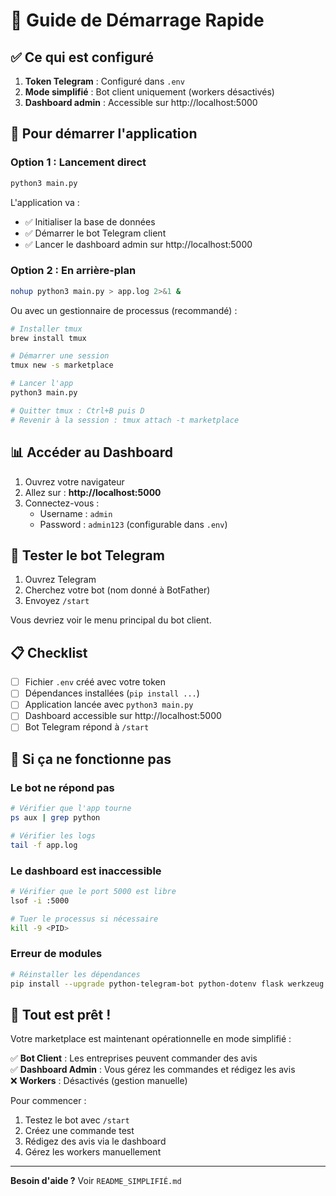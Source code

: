 # 🚀 Guide de Démarrage Rapide

## ✅ Ce qui est configuré

1. **Token Telegram** : Configuré dans `.env`
2. **Mode simplifié** : Bot client uniquement (workers désactivés)
3. **Dashboard admin** : Accessible sur http://localhost:5000

## 🎯 Pour démarrer l'application

### Option 1 : Lancement direct

```bash
python3 main.py
```

L'application va :
- ✅ Initialiser la base de données
- ✅ Démarrer le bot Telegram client
- ✅ Lancer le dashboard admin sur http://localhost:5000

### Option 2 : En arrière-plan

```bash
nohup python3 main.py > app.log 2>&1 &
```

Ou avec un gestionnaire de processus (recommandé) :

```bash
# Installer tmux
brew install tmux

# Démarrer une session
tmux new -s marketplace

# Lancer l'app
python3 main.py

# Quitter tmux : Ctrl+B puis D
# Revenir à la session : tmux attach -t marketplace
```

## 📊 Accéder au Dashboard

1. Ouvrez votre navigateur
2. Allez sur : **http://localhost:5000**
3. Connectez-vous :
   - Username : `admin`
   - Password : `admin123` (configurable dans `.env`)

## 🤖 Tester le bot Telegram

1. Ouvrez Telegram
2. Cherchez votre bot (nom donné à BotFather)
3. Envoyez `/start`

Vous devriez voir le menu principal du bot client.

## 📋 Checklist

- [ ] Fichier `.env` créé avec votre token
- [ ] Dépendances installées (`pip install ...`)
- [ ] Application lancée avec `python3 main.py`
- [ ] Dashboard accessible sur http://localhost:5000
- [ ] Bot Telegram répond à `/start`

## 🐛 Si ça ne fonctionne pas

### Le bot ne répond pas
```bash
# Vérifier que l'app tourne
ps aux | grep python

# Vérifier les logs
tail -f app.log
```

### Le dashboard est inaccessible
```bash
# Vérifier que le port 5000 est libre
lsof -i :5000

# Tuer le processus si nécessaire
kill -9 <PID>
```

### Erreur de modules
```bash
# Réinstaller les dépendances
pip install --upgrade python-telegram-bot python-dotenv flask werkzeug
```

## 🎉 Tout est prêt !

Votre marketplace est maintenant opérationnelle en mode simplifié :

✅ **Bot Client** : Les entreprises peuvent commander des avis  
✅ **Dashboard Admin** : Vous gérez les commandes et rédigez les avis  
❌ **Workers** : Désactivés (gestion manuelle)

Pour commencer :
1. Testez le bot avec `/start`
2. Créez une commande test
3. Rédigez des avis via le dashboard
4. Gérez les workers manuellement

---

**Besoin d'aide ?** Voir `README_SIMPLIFIÉ.md`
